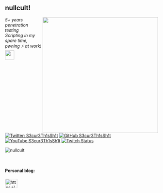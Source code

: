 


<h2>nullcult!</h2>
<img align='right' src="https://github-readme-stats.vercel.app/api?username=nullcult&show_icons=true&theme=dark" width="380">
<p><em>5+ years penetration testing<br>
  Scripting in my spare time, pwning ⚡ at work!<img src="https://media.giphy.com/media/WUlplcMpOCEmTGBtBW/giphy.gif" width="30"> 
</em></p>

[![Twitter: S3cur3Th1sSh1t](https://img.shields.io/twitter/follow/nullcult?style=flat-square)](https://twitter.com/ShitSecure)
[![GitHub S3cur3Th1sSh1t](https://img.shields.io/github/followers/nullcult?label=follow%20github&style=flat-square)](https://github.com/nullcult)
[![YouTube S3cur3Th1sSh1t](https://img.shields.io/youtube/channel/subscribers/UC27i77nEwKE8hffrxNqXNOg?label=follow%20Youtube&style=social)](https://www.youtube.com/channel/UC27i77nEwKE8hffrxNqXNOg)
[![Twitch Status](https://img.shields.io/twitch/status/nullcult?label=Follow%20Twitch&style=social)](https://www.twitch.tv/nullcult)

<p align="left"> <img src="https://komarev.com/ghpvc/?username=nullcult&label=Profile%20views&color=0e75b6&style=flat" alt="nullcult" /> </p>
<br>
</p>

<h4 align="left">Personal blog:</h4>
<p align="left">
<a href="https://***/" target="blank"><img align="center" src="https://cdn.jsdelivr.net/npm/simple-icons@3.0.1/icons/rss.svg" alt="https://***/" height="30" width="40" /></a>
</p>



<!--
**nullcult/nullcult** is a ✨ _special_ ✨ repository because its `README.md` (this file) appears on your GitHub profile.

Here are some ideas to get you started:

- 🔭 I’m currently working on ...
- 🌱 I’m currently learning ...
- 👯 I’m looking to collaborate on ...
- 🤔 I’m looking for help with ...
- 💬 Ask me about ...
- 📫 How to reach me: ...
- 😄 Pronouns: ...
- ⚡ Fun fact: ...
-->
